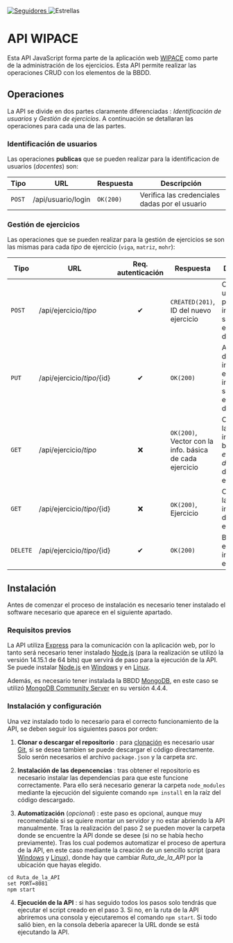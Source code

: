 [ ![Seguidores](https://img.shields.io/github/followers/sjm00010?label=Seguir&style=social) ](https://github.com/sjm00010)
![Estrellas](https://img.shields.io/github/stars/sjm00010/API-TFG?label=Favoritos&style=flat-square)

# API WIPACE

Esta API JavaScript forma parte de la aplicación web [WIPACE](https://github.com/sjm00010/TFG) como parte de la administración de los ejercicios. Esta API permite realizar las operaciones CRUD con los elementos de la BBDD.

## Operaciones
La API se divide en dos partes claramente diferenciadas : *Identificación de usuarios* y *Gestión de ejercicios*. A continuación se detallaran las operaciones para cada una de las partes.

### Identificación de usuarios
Las operaciones **publicas** que se pueden realizar para la identificacion de usuarios (*docentes*) son:

|  Tipo  |         URL          | Respuesta | Descripción |
| ------ | -------------------- | --------- | ----------- | 
| `POST` | /api/usuario/login | `OK(200)` | Verifica las credenciales dadas por el usuario |

### Gestión de ejercicios
Las operaciones que se pueden realizar para la gestión de ejercicios se son las mismas para cada *tipo* de ejercicio (`viga`, `matriz`, `mohr`):

|  Tipo  |             URL            | Req. autenticación | Respuesta | Descripción |
| ------ | -------------------------- | :---------: | --------- | ----------- | 
| `POST` | /api/ejercicio/*tipo* | ✔ | `CREATED(201)`, ID del nuevo ejercicio | Creación de un ejercicio a partir de la información suministrada en el cuerpo de la petición |
| `PUT` | /api/ejercicio/*tipo*/{id} | ✔ | `OK(200)` | Actualización del ejercicio indicado por el ID con la información suministrada en el cuerpo de la petición |
| `GET` | /api/ejercicio/*tipo* | ❌ | `OK(200)`, Vector con la info. básica de cada ejercicio | Obtención de la informacion básica (*ID*, *enunciado* y *dificualtad*) de cada ejercicio |
| `GET` | /api/ejercicio/*tipo*/{id} | ❌ | `OK(200)`, Ejercicio | Obtención de la información de un ejercicio |
| `DELETE` | /api/ejercicio/*tipo*/{id} | ✔ | `OK(200)` | Borrado del ejercicio indicado por el ID |

## Instalación
Antes de comenzar el proceso de instalación es necesario tener instalado el software necesario que aparece en el siguiente apartado.

### Requisitos previos
La API utiliza [Express](https://expressjs.com/es/) para la comunicación con la aplicación web, por lo tanto será necesario tener instalado [Node.js](https://nodejs.org/es/download/) (para la realización se utilizó la versión 14.15.1 de 64 bits) que servirá de paso para la ejecución de la API. Se puede instalar [Node.js](https://nodejs.org/es/download/) en [Windows](https://guru99.es/download-install-node-js/) y en [Linux](https://www.hostinger.es/tutoriales/instalar-node-js-ubuntu/).

Además, es necesario tener instalada la BBDD [MongoDB](https://www.campusmvp.es/recursos/post/VIDEO-Instalacion-paso-a-paso-de-MongoDB-en-Windows-y-Linux.aspx), en este caso se utilizó [MongoDB Community Server](https://www.mongodb.com/try/download/community) en su versión 4.4.4. 

### Instalación y configuración
Una vez instalado todo lo necesario para el correcto funcionamiento de la API, se deben seguir los siguientes pasos por orden:

1. **Clonar o descargar el repositorio** : para [clonación](https://git-scm.com/book/es/v2/Fundamentos-de-Git-Obteniendo-un-repositorio-Git#:~:text=Si%20deseas%20obtener%20una%20copia,en%20vez%20de%20%22checkout%22.) es necesario usar [Git](https://git-scm.com/book/es/v2/Inicio---Sobre-el-Control-de-Versiones-Instalaci%C3%B3n-de-Git), si se desea tambien se puede descargar el código directamente. Solo serón necesarios el archivo `package.json` y la carpeta *src*.

2. **Instalación de las depencencias** : tras obtener el repositorio es necesario instalar las dependencias para que este funcione correctamente. Para ello será necesario generar la carpeta `node_modules` mediante la ejecución del siguiente comando `npm install` en la raíz del código descargado.

3. **Automatización** (*opcional*) : este paso es opcional, aunque muy recomendable si se quiere montar un servidor y no estar abriendo la API manualmente. Tras la realización del paso 2 se pueden mover la carpeta donde se encuentre la API donde se desee (si no se había hecho previamente). Tras los cual podemos automatizar el proceso de apertura de la API, en este caso mediante la creación de un sencillo script (para [Windows](https://www.downloadsource.es/como-crear-archivo-bat-para-ejecutar-comandos-en-cmd-automaticamente-windows/n/8520/) y [Linux](https://computernewage.com/2019/03/09/scripting-linux-bash-ejecutar-script-arranque/)), donde hay que cambiar *Ruta_de_la_API* por la ubicación que hayas elegido.

```
cd Ruta_de_la_API
set PORT=8081
npm start
```

4. **Ejecución de la API** : si has seguido todos los pasos solo tendrás que ejecutar el script creado en el paso 3. Si no, en la ruta de la API abriremos una consola y ejecutaremos el comando `npm start`. Si todo salió bien, en la consola debería aparecer la URL donde se está ejecutando la API.